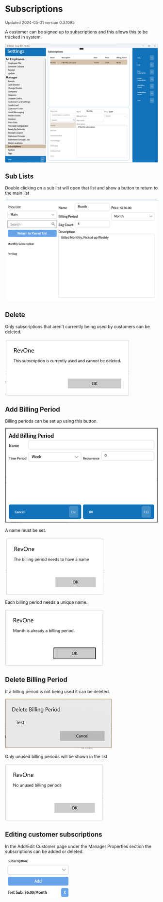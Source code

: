 # Subscriptions
<span style="font-size:.8rem;opacity:.8">Updated 2024-05-31 version 0.3.1095</span>

A customer can be signed up to subscriptions and this allows this to be tracked in system.

![Subscriptions](../../../.attachments/Documentation/Subscriptions.png "Subscriptions")

## Sub Lists

Double clicking on a sub list will open that list and show a button to return to the main list

![Sub List](../../../.attachments/Documentation/Subscriptions-SubList.png "Sub List")

## Delete

Only subscriptions that aren't currently being used by customers can be deleted.

![Delete — Currently Used](../../../.attachments/Documentation/Subscriptions-CurrentlyUsed.png "Delete — Currently Used")

## Add Billing Period

Billing periods can be set up using this button. 

![Add Billing Period](../../../.attachments/Documentation/Subscriptions-AddBillingPeriod.png "Add Billing Period")

A name must be set.

![Billing period needs a name](../../../.attachments/Documentation/Subscriptions-NeedsAName.png "Billing period needs a name")

Each billing period needs a unique name.

![Billing period already used](../../../.attachments/Documentation/Subscriptions-AlreadyUsed.png "Billing period already used")

## Delete Billing Period

If a billing period is not being used it can be deleted.

![Delete](../../../.attachments/Documentation/Subscriptions-Delete.png "Delete")

Only unused billing periods will be shown in the list

![No Unused](../../../.attachments/Documentation/Subscriptions-NoUnused.png "No Unused")

## Editing customer subscriptions

In the Add/Edit Customer page under the Manager Properties section the subscriptions can be added or deleted.

![Add to customer](../../../.attachments/Documentation/Subscriptions-EditCustomer.png "Add to customer")

